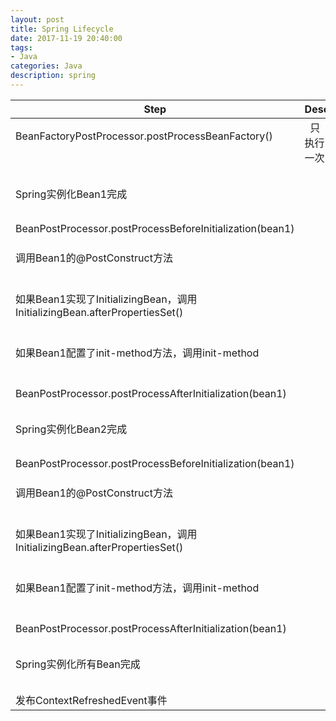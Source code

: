 ```yaml
---
layout: post
title: Spring Lifecycle
date: 2017-11-19 20:40:00
tags:
- Java
categories: Java
description: spring
---
```




|                            Step                                           |                 Desc              |
| ------------------------------------------------------------------------- | --------------------------------- |
| BeanFactoryPostProcessor.postProcessBeanFactory()                         |     只执行一次                      |
| Spring实例化Bean1完成                                                       |                                    |
| BeanPostProcessor.postProcessBeforeInitialization(bean1)                   |                                    |
| 调用Bean1的@PostConstruct方法                                                |                                   |
| 如果Bean1实现了InitializingBean，调用InitializingBean.afterPropertiesSet()   |                                    |
| 如果Bean1配置了init-method方法，调用init-method                               |                                    |
| BeanPostProcessor.postProcessAfterInitialization(bean1)                   |                                     |
| Spring实例化Bean2完成                                                       |                                     |
| BeanPostProcessor.postProcessBeforeInitialization(bean1)                   |                                    |
| 调用Bean1的@PostConstruct方法                                                |                                   |
| 如果Bean1实现了InitializingBean，调用InitializingBean.afterPropertiesSet()   |                                    |
| 如果Bean1配置了init-method方法，调用init-method                               |                                    |
| BeanPostProcessor.postProcessAfterInitialization(bean1)                   |                                     |
| Spring实例化所有Bean完成                                                     |                                     |
| 发布ContextRefreshedEvent事件                                               |                                     |

